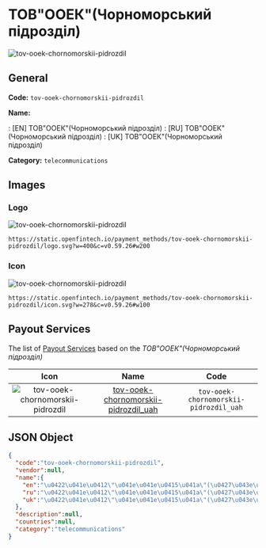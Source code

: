 
# ТОВ"ООЕК"(Чорноморський підрозділ) 
![tov-ooek-chornomorskii-pidrozdil](https://static.openfintech.io/payment_methods/tov-ooek-chornomorskii-pidrozdil/logo.svg?w=400&c=v0.59.26#w200)  

## General 
**Code:** `tov-ooek-chornomorskii-pidrozdil` 
 
**Name:** 
 
:	[EN] ТОВ"ООЕК"(Чорноморський підрозділ) 
:	[RU] ТОВ"ООЕК"(Чорноморський підрозділ) 
:	[UK] ТОВ"ООЕК"(Чорноморський підрозділ) 
 
**Category:** `telecommunications` 
 

## Images 

### Logo 
![tov-ooek-chornomorskii-pidrozdil](https://static.openfintech.io/payment_methods/tov-ooek-chornomorskii-pidrozdil/logo.svg?w=400&c=v0.59.26#w200)  

```
https://static.openfintech.io/payment_methods/tov-ooek-chornomorskii-pidrozdil/logo.svg?w=400&c=v0.59.26#w200
```  

### Icon 
![tov-ooek-chornomorskii-pidrozdil](https://static.openfintech.io/payment_methods/tov-ooek-chornomorskii-pidrozdil/icon.svg?w=278&c=v0.59.26#w100)  

```
https://static.openfintech.io/payment_methods/tov-ooek-chornomorskii-pidrozdil/icon.svg?w=278&c=v0.59.26#w100
```  

## Payout Services 
 
The list of [Payout Services](/payout-services/) based on the _ТОВ"ООЕК"(Чорноморський підрозділ)_ 

|Icon|Name|Code| 
|:---:|:---:|:---:| 
|![tov-ooek-chornomorskii-pidrozdil](https://static.openfintech.io/payout_methods/tov-ooek-chornomorskii-pidrozdil/icon.svg?w=278&c=v0.59.26#w40) |[tov-ooek-chornomorskii-pidrozdil_uah](/payout-services/tov-ooek-chornomorskii-pidrozdil_uah/)|`tov-ooek-chornomorskii-pidrozdil_uah`| 
 

## JSON Object 

```json
{
  "code":"tov-ooek-chornomorskii-pidrozdil",
  "vendor":null,
  "name":{
    "en":"\u0422\u041e\u0412\"\u041e\u041e\u0415\u041a\"(\u0427\u043e\u0440\u043d\u043e\u043c\u043e\u0440\u0441\u044c\u043a\u0438\u0439 \u043f\u0456\u0434\u0440\u043e\u0437\u0434\u0456\u043b)",
    "ru":"\u0422\u041e\u0412\"\u041e\u041e\u0415\u041a\"(\u0427\u043e\u0440\u043d\u043e\u043c\u043e\u0440\u0441\u044c\u043a\u0438\u0439 \u043f\u0456\u0434\u0440\u043e\u0437\u0434\u0456\u043b)",
    "uk":"\u0422\u041e\u0412\"\u041e\u041e\u0415\u041a\"(\u0427\u043e\u0440\u043d\u043e\u043c\u043e\u0440\u0441\u044c\u043a\u0438\u0439 \u043f\u0456\u0434\u0440\u043e\u0437\u0434\u0456\u043b)"
  },
  "description":null,
  "countries":null,
  "category":"telecommunications"
}
```  
